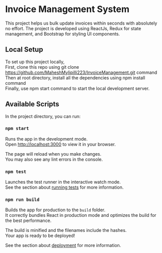 # Invoice Management System

This project helps us bulk update invoices within seconds with absolutely no effort.
The project is developed using ReactJs, Redux for state management, and Bootstrap for styling UI components.

## Local Setup

To set up this project locally,\
First, clone this repo using git clone https://github.com/MaheshMylipilli223/InvoiceManagement.git command \
Then at root directory, install all the dependencies using npm install command \
Finally, use npm start command to start the local development server. 

## Available Scripts

In the project directory, you can run:

### `npm start`

Runs the app in the development mode.\
Open [http://localhost:3000](http://localhost:3000) to view it in your browser.

The page will reload when you make changes.\
You may also see any lint errors in the console.

### `npm test`

Launches the test runner in the interactive watch mode.\
See the section about [running tests](https://facebook.github.io/create-react-app/docs/running-tests) for more information.

### `npm run build`

Builds the app for production to the `build` folder.\
It correctly bundles React in production mode and optimizes the build for the best performance.

The build is minified and the filenames include the hashes.\
Your app is ready to be deployed!

See the section about [deployment](https://facebook.github.io/create-react-app/docs/deployment) for more information.
